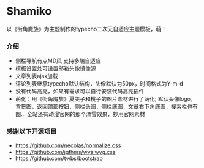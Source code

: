 # Shamiko
以《街角魔族》为主题制作的typecho二次元自适应主题模板，萌！

### 介绍
 - 侧栏导航有点MD风 支持多端自适应
 - 模板设置处可设置邮箱头像镜像源
 - 文章列表ajax加载
 - 评论列表继承typecho默认结构，头像默认为50px，时间格式为Y-m-d
 - 没有代码高亮，如果有需求可以自行安装代码高亮插件
 - 萌化：用《街角魔族》夏美子和桃子的图片素材进行了萌化;
 默认头像logo，背景图，返回顶部按钮，侧栏头图，侧栏底图，文章右下角底图，搜索栏也有图...
 全站还有动漫官网的那个漂雪效果，抄用官网素材

### 感谢以下开源项目
 - https://github.com/necolas/normalize.css
 - https://github.com/jgthms/wysiwyg.css
 - https://github.com/twbs/bootstrap
